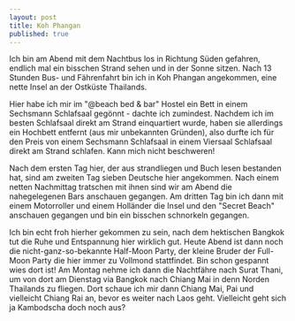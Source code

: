 ```yaml
---
layout: post
title: Koh Phangan
published: true
---
```


Ich bin am Abend mit dem Nachtbus los in Richtung Süden gefahren, endlich mal ein bisschen Strand sehen und in der Sonne sitzen. Nach 13 Stunden Bus- und Fährenfahrt bin ich in Koh Phangan angekommen, eine nette Insel an der Ostküste Thailands. 

Hier habe ich mir im "@beach bed & bar" Hostel ein Bett in einem Sechsmann Schlafsaal gegönnt - dachte ich zumindest. Nachdem ich im besten Schlafsaal direkt am Strand einquartiert wurde, haben sie allerdings ein Hochbett entfernt (aus mir unbekannten Gründen), also durfte ich für den Preis von einem Sechsmann Schlafsaal in einem Viersaal Schlafsaal direkt am Strand schlafen. Kann mich nicht beschweren! 

Nach dem ersten Tag hier, der aus strandliegen und Buch lesen bestanden hat, sind am zweiten Tag sieben Deutsche hier angekommen. Nach einem netten Nachmittag tratschen mit ihnen sind wir am Abend die nahegelegenen Bars anschauen gegangen. Am dritten Tag bin ich dann mit einem Motorroller und einem Holländer die Insel und den "Secret Beach" anschauen gegangen und bin ein bisschen schnorkeln gegangen. 

Ich bin echt froh hierher gekommen zu sein, nach dem hektischen Bangkok tut die Ruhe und Entspannung hier wirklich gut. Heute Abend ist dann noch die nicht-ganz-so-bekannte Half-Moon Party, der kleine Bruder der Full-Moon Party die hier immer zu Vollmond stattfindet. Bin schon gespannt wies dort ist! Am Montag nehme ich dann die Nachtfähre nach Surat Thani, um von dort am Dienstag via Bangkok nach Chiang Mai in denn Norden Thailands zu fliegen. Dort schaue ich mir dann Chiang Mai, Pai und vielleicht Chiang Rai an, bevor es weiter nach Laos geht. Vielleicht geht sich ja Kambodscha doch noch aus?